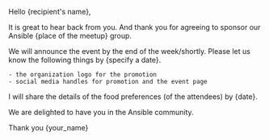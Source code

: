 Hello {recipient's name},

It is great to hear back from you. And thank you for agreeing to sponsor our Ansible {place of the meetup} group.

We will announce the event by the end of the week/shortly. Please let us know the following things by {specify a date}.

    - the organization logo for the promotion
    - social media handles for promotion and the event page

I will share the details of the food preferences (of the attendees) by {date}.

We are delighted to have you in the Ansible community.

Thank you
{your_name}

